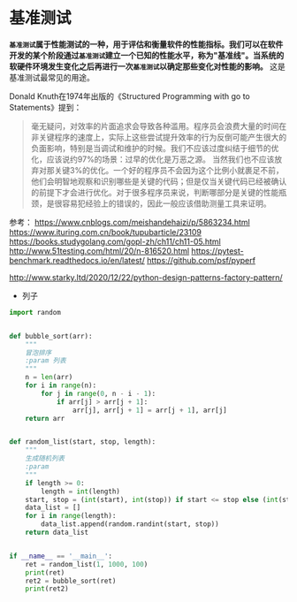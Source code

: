 # 基准测试

__`基准测试`属于性能测试的一种，用于评估和衡量软件的性能指标。我们可以在软件开发的某个阶段通过`基准测试`建立一个已知的性能水平，称为"基准线"。当系统的软硬件环境发生变化之后再进行一次`基准测试`以确定那些变化对性能的影响。__ 这是基准测试最常见的用途。


Donald Knuth在1974年出版的《Structured Programming with go to Statements》提到：

> 毫无疑问，对效率的片面追求会导致各种滥用。程序员会浪费大量的时间在非关键程序的速度上，实际上这些尝试提升效率的行为反倒可能产生很大的负面影响，特别是当调试和维护的时候。我们不应该过度纠结于细节的优化，应该说约97%的场景：过早的优化是万恶之源。
> 当然我们也不应该放弃对那关键3%的优化。一个好的程序员不会因为这个比例小就裹足不前，他们会明智地观察和识别哪些是关键的代码；但是仅当关键代码已经被确认的前提下才会进行优化。对于很多程序员来说，判断哪部分是关键的性能瓶颈，是很容易犯经验上的错误的，因此一般应该借助测量工具来证明。


参考：
https://www.cnblogs.com/meishandehaizi/p/5863234.html
https://www.ituring.com.cn/book/tupubarticle/23109
https://books.studygolang.com/gopl-zh/ch11/ch11-05.html
http://www.51testing.com/html/20/n-816520.html
https://pytest-benchmark.readthedocs.io/en/latest/
https://github.com/psf/pyperf

http://www.starky.ltd/2020/12/22/python-design-patterns-factory-pattern/

* 列子

```py
import random


def bubble_sort(arr):
    """
    冒泡排序
    :param 列表
    """
    n = len(arr)
    for i in range(n):
        for j in range(0, n - i - 1):
            if arr[j] > arr[j + 1]:
                arr[j], arr[j + 1] = arr[j + 1], arr[j]
    return arr


def random_list(start, stop, length):
    """
    生成随机列表
    :param
    """
    if length >= 0:
        length = int(length)
    start, stop = (int(start), int(stop)) if start <= stop else (int(stop), int(start))
    data_list = []
    for i in range(length):
        data_list.append(random.randint(start, stop))
    return data_list


if __name__ == '__main__':
    ret = random_list(1, 1000, 100)
    print(ret)
    ret2 = bubble_sort(ret)
    print(ret2)
```